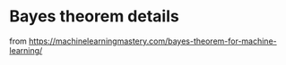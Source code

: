 # Bayes theorem details

from https://machinelearningmastery.com/bayes-theorem-for-machine-learning/

